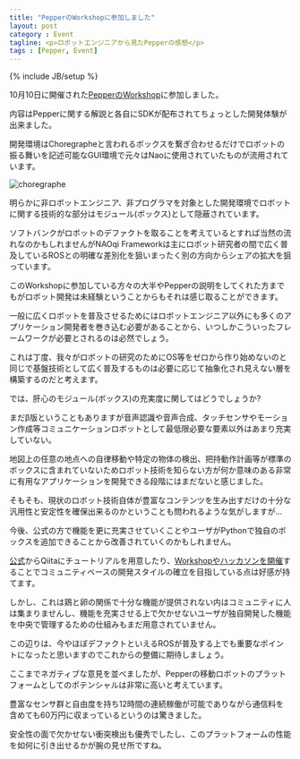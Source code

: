 ```yaml
---
title: "PepperのWorkshopに参加しました"
layout: post
category : Event
tagline: <p>ロボットエンジニアから見たPepperの感想</p>
tags : [Pepper, Event]
---
```


{% include JB/setup %}

10月10日に開催された[PepperのWorkshop](http://pepper.doorkeeper.jp/events/15880)に参加しました。

内容はPepperに関する解説と各自にSDKが配布されてちょっとした開発体験が出来ました。

開発環境はChoregrapheと言われるボックスを繋ぎ合わせるだけでロボットの振る舞いを記述可能なGUI環境で元々はNaoに使用されていたものが流用されています。

![choregraphe]({{BASE_PATH}}/images/pepper/choregraphe.png)

明らかに非ロボットエンジニア、非プログラマを対象とした開発環境でロボットに関する技術的な部分はモジュール(ボックス)として隠蔽されています。

ソフトバンクがロボットのデファクトを取ることを考えているとすれば当然の流れなのかもしれませんがNAOqi Frameworkは主にロボット研究者の間で広く普及しているROSとの明確な差別化を狙いまったく別の方向からシェアの拡大を狙っています。

このWorkshopに参加している方々の大半やPepperの説明をしてくれた方までもがロボット開発は未経験ということからもそれは感じ取ることができます。

一般に広くロボットを普及させるためにはロボットエンジニア以外にも多くのアプリケーション開発者を巻き込む必要があることから、いつしかこういったフレームワークが必要とされるのは必然でしょう。

これは丁度、我々がロボットの研究のためにOS等をゼロから作り始めないのと同じで基盤技術として広く普及するものは必要に応じて抽象化され見えない層を構築するのだと考えます。

では、肝心のモジュール(ボックス)の充実度に関してはどうでしょうか?

まだβ版ということもありますが音声認識や音声合成、タッチセンサやモーション作成等コミュニケーションロボットとして最低限必要な要素以外はあまり充実していない。

地図上の任意の地点への自律移動や特定の物体の検出、把持動作計画等が標準のボックスに含まれていないためロボット技術を知らない方が何か意味のある非常に有用なアプリケーションを開発できる段階にはまだないと感じました。

そもそも、現状のロボット技術自体が豊富なコンテンツを生み出すだけの十分な汎用性と安定性を確保出来るのかということも問われるような気がしますが...

今後、公式の方で機能を更に充実させていくことやユーザがPythonで独自のボックスを追加できることから改善されていくのかもしれません。

[公式](http://qiita.com/Atelier-Akihabara)からQiitaにチュートリアルを用意したり、[Workshopやハッカソンを開催](http://pepper.doorkeeper.jp/)することでコミュニティベースの開発スタイルの確立を目指している点は好感が持てます。

しかし、これは鶏と卵の関係で十分な機能が提供されない内はコミュニティに人は集まりませんし、機能を充実させる上で欠かせないユーザが独自開発した機能を中央で管理するための仕組みもまだ用意されていません。

この辺りは、今やほぼデファクトといえるROSが普及する上でも重要なポイントになったと思いますのでこれからの整備に期待しましょう。

ここまでネガティブな意見を並べましたが、Pepperの移動ロボットのプラットフォームとしてのポテンシャルは非常に高いと考えています。

豊富なセンサ群と自由度を持ち12時間の連続稼働が可能でありながら通信料を含めても60万円に収まっているというのは驚きました。

安全性の面で欠かせない衝突検出も優秀でしたし、このプラットフォームの性能を如何に引き出せるかが腕の見せ所ですね。

